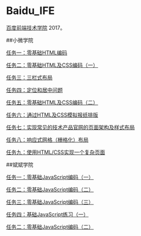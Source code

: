 #  Baidu_IFE

[百度前端技术学院](http://ife.baidu.com/) 2017。

##小微学院

[任务一：零基础HTML编码](http://htmlpreview.github.io/?https://github.com/felinewong/Baidu_IFE/blob/master/%E5%B0%8F%E5%BE%AE%E5%AD%A6%E9%99%A2/task_1/index.html)

[任务二：零基础HTML及CSS编码（一）](https://htmlpreview.github.io/?https://github.com/felinewong/Baidu_IFE/blob/master/%E5%B0%8F%E5%BE%AE%E5%AD%A6%E9%99%A2/task_2/index.html)

[任务三：三栏式布局](https://htmlpreview.github.io/?https://github.com/felinewong/Baidu_IFE/blob/master/%E5%B0%8F%E5%BE%AE%E5%AD%A6%E9%99%A2/task_3/index.html)

[任务四：定位和居中问题](https://htmlpreview.github.io/?https://github.com/felinewong/Baidu_IFE/blob/master/%E5%B0%8F%E5%BE%AE%E5%AD%A6%E9%99%A2/task_4/index.html)

[任务五：零基础HTML及CSS编码（二）](https://htmlpreview.github.io/?https://github.com/felinewong/Baidu_IFE/blob/master/%E5%B0%8F%E5%BE%AE%E5%AD%A6%E9%99%A2/task_5/index.html)

[任务六：通过HTML及CSS模拟报纸排版](https://htmlpreview.github.io/?https://github.com/felinewong/Baidu_IFE/blob/master/%E5%B0%8F%E5%BE%AE%E5%AD%A6%E9%99%A2/task_6/index.html)

[任务七：实现常见的技术产品官网的页面架构及样式布局](https://htmlpreview.github.io/?https://github.com/felinewong/Baidu_IFE/blob/master/%E5%B0%8F%E5%BE%AE%E5%AD%A6%E9%99%A2/task_7/index.html)

[任务八：响应式网格（栅格化）布局](https://htmlpreview.github.io/?https://github.com/felinewong/Baidu_IFE/blob/master/%E5%B0%8F%E5%BE%AE%E5%AD%A6%E9%99%A2/task_8/index.html)

[任务九：使用HTML/CSS实现一个复杂页面](https://htmlpreview.github.io/?https://github.com/felinewong/Baidu_IFE/blob/master/%E5%B0%8F%E5%BE%AE%E5%AD%A6%E9%99%A2/task_9/index.html)


##斌斌学院

[任务一：零基础JavaScript编码（一）](https://htmlpreview.github.io/?https://github.com/felinewong/Baidu_IFE/blob/master/斌斌学院/task_1/index.html)

[任务二：零基础JavaScript编码（二）](https://htmlpreview.github.io/?https://github.com/felinewong/Baidu_IFE/blob/master/斌斌学院/task_2/index.html)

[任务三：零基础JavaScript编码（三）](https://htmlpreview.github.io/?https://github.com/felinewong/Baidu_IFE/blob/master/斌斌学院/task_3/index.html)

[任务四：基础JavaScript练习（一）](https://htmlpreview.github.io/?https://github.com/felinewong/Baidu_IFE/blob/master/斌斌学院/task_4/index.html)

[任务二：零基础JavaScript编码（二）](https://htmlpreview.github.io/?https://github.com/felinewong/Baidu_IFE/blob/master/斌斌学院/task_1/index.html)